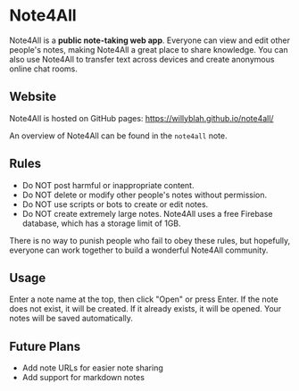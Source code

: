 # Note4All

Note4All is a **public note-taking web app**. Everyone can view and edit other
people's notes, making Note4All a great place to share knowledge. You can also
use Note4All to transfer text across devices and create anonymous online chat
rooms.

## Website

Note4All is hosted on GitHub pages: <https://willyblah.github.io/note4all/>

An overview of Note4All can be found in the `note4all` note.

## Rules

- Do NOT post harmful or inappropriate content.
- Do NOT delete or modify other people's notes without permission.
- Do NOT use scripts or bots to create or edit notes.
- Do NOT create extremely large notes. Note4All uses a free Firebase database,
  which has a storage limit of 1GB.

There is no way to punish people who fail to obey these rules, but hopefully,
everyone can work together to build a wonderful Note4All community.

## Usage

Enter a note name at the top, then click "Open" or press Enter. If the note does
not exist, it will be created. If it already exists, it will be opened. Your
notes will be saved automatically.

## Future Plans

- Add note URLs for easier note sharing
- Add support for markdown notes
